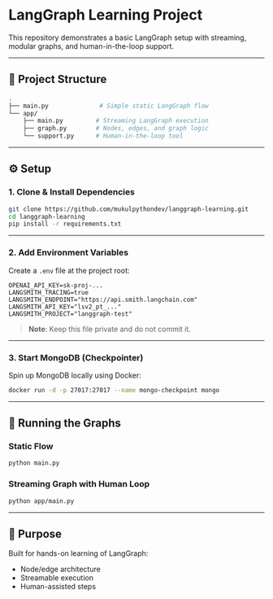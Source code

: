 # LangGraph Learning Project

This repository demonstrates a basic LangGraph setup with streaming, modular graphs, and human-in-the-loop support.

---

## 📁 Project Structure

```bash
.
├── main.py              # Simple static LangGraph flow
└── app/
    ├── main.py         # Streaming LangGraph execution
    ├── graph.py        # Nodes, edges, and graph logic
    └── support.py      # Human-in-the-loop tool
```

---

## ⚙️ Setup

### 1. Clone & Install Dependencies

```bash
git clone https://github.com/mukulpythondev/langgraph-learning.git
cd langgraph-learning
pip install -r requirements.txt
```

---

### 2. Add Environment Variables

Create a `.env` file at the project root:

```env
OPENAI_API_KEY=sk-proj-...
LANGSMITH_TRACING=true
LANGSMITH_ENDPOINT="https://api.smith.langchain.com"
LANGSMITH_API_KEY="lsv2_pt_..."
LANGSMITH_PROJECT="langgraph-test"
```

> **Note**: Keep this file private and do not commit it.

---

### 3. Start MongoDB (Checkpointer)

Spin up MongoDB locally using Docker:

```bash
docker run -d -p 27017:27017 --name mongo-checkpoint mongo
```

---

## 🚀 Running the Graphs

### Static Flow

```bash
python main.py
```

### Streaming Graph with Human Loop

```bash
python app/main.py
```

---

## 🧩 Purpose

Built for hands-on learning of LangGraph:

* Node/edge architecture
* Streamable execution
* Human-assisted steps

